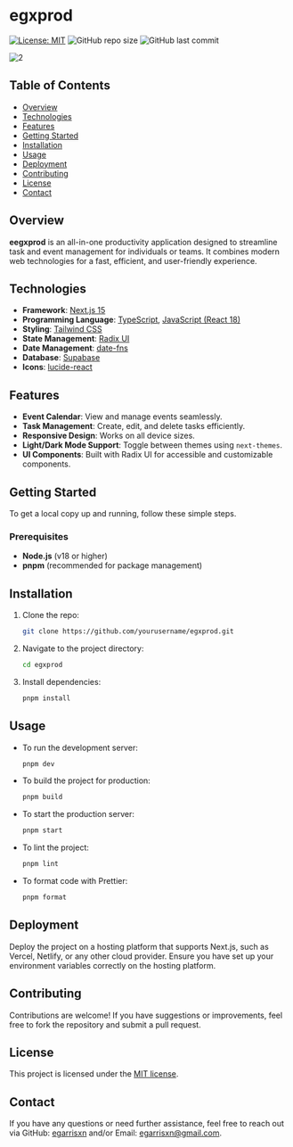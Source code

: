 # egxprod

[![License: MIT](https://img.shields.io/badge/License-MIT-yellow.svg)](https://opensource.org/licenses/MIT) ![GitHub repo size](https://img.shields.io/github/repo-size/egarrisxn/egxprod) ![GitHub last commit](https://img.shields.io/github/last-commit/egarrisxn/egxprod)

![2](https://github.com/user-attachments/assets/2744e1c5-f1b5-4ebc-a262-05c708a49d32)

## Table of Contents

- [Overview](#overview)
- [Technologies](#technologies)
- [Features](#features)
- [Getting Started](#getting-started)
- [Installation](#installation)
- [Usage](#usage)
- [Deployment](#deployment)
- [Contributing](#contributing)
- [License](#license)
- [Contact](#contact)

## Overview

**eegxprod** is an all-in-one productivity application designed to streamline task and event management for individuals or teams. It combines modern web technologies for a fast, efficient, and user-friendly experience.

## Technologies

- **Framework**: [Next.js 15](https://nextjs.org/)
- **Programming Language**: [TypeScript](https://www.typescriptlang.org/), [JavaScript (React 18)](https://reactjs.org/)
- **Styling**: [Tailwind CSS](https://tailwindcss.com/)
- **State Management**: [Radix UI](https://www.radix-ui.com/)
- **Date Management**: [date-fns](https://date-fns.org/)
- **Database**: [Supabase](https://supabase.com/)
- **Icons**: [lucide-react](https://lucide.dev/)

## Features

- **Event Calendar**: View and manage events seamlessly.
- **Task Management**: Create, edit, and delete tasks efficiently.
- **Responsive Design**: Works on all device sizes.
- **Light/Dark Mode Support**: Toggle between themes using `next-themes`.
- **UI Components**: Built with Radix UI for accessible and customizable components.

## Getting Started

To get a local copy up and running, follow these simple steps.

### Prerequisites

- **Node.js** (v18 or higher)
- **pnpm** (recommended for package management)

## Installation

1. Clone the repo:

   ```bash
   git clone https://github.com/yourusername/egxprod.git
   ```

2. Navigate to the project directory:

   ```bash
   cd egxprod
   ```

3. Install dependencies:
   ```bash
   pnpm install
   ```

## Usage

- To run the development server:

  ```bash
  pnpm dev
  ```

- To build the project for production:

  ```bash
  pnpm build
  ```

- To start the production server:

  ```bash
  pnpm start
  ```

- To lint the project:

  ```bash
  pnpm lint
  ```

- To format code with Prettier:
  ```bash
  pnpm format
  ```

## **Deployment**

Deploy the project on a hosting platform that supports Next.js, such as Vercel, Netlify, or any other cloud provider. Ensure you have set up your environment variables correctly on the hosting platform.

## **Contributing**

Contributions are welcome! If you have suggestions or improvements, feel free to fork the repository and submit a pull request.

## **License**

This project is licensed under the [MIT license](https://opensource.org/licenses/MIT).

## **Contact**

If you have any questions or need further assistance, feel free to reach out via GitHub: [egarrisxn](https://github.com/egarrisxn) and/or Email: [egarrisxn@gmail.com](mailto:egarrisxn@gmail.com).
